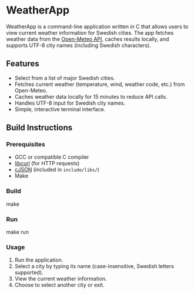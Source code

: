# WeatherApp

WeatherApp is a command-line application written in C that allows users to view current weather information for Swedish cities. The app fetches weather data from the [Open-Meteo API](https://open-meteo.com/), caches results locally, and supports UTF-8 city names (including Swedish characters).

## Features

- Select from a list of major Swedish cities.
- Fetches current weather (temperature, wind, weather code, etc.) from Open-Meteo.
- Caches weather data locally for 15 minutes to reduce API calls.
- Handles UTF-8 input for Swedish city names.
- Simple, interactive terminal interface.

## Build Instructions

### Prerequisites

- GCC or compatible C compiler
- [libcurl](https://curl.se/libcurl/) (for HTTP requests)
- [cJSON](https://github.com/DaveGamble/cJSON) (included in `include/libs/`)
- Make

### Build

make

### Run

make run

### Usage

1. Run the application.
2. Select a city by typing its name (case-insensitive, Swedish letters supported).
3. View the current weather information.
4. Choose to select another city or exit.